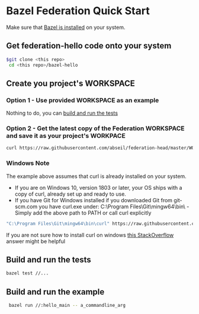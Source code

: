 #  Bazel Federation Quick Start #

Make sure that [Bazel is installed](https://docs.bazel.build/versions/master/install.html)
on your system.


## Get federation-hello code onto your system

```bash
$git clone <this repo>
 cd <this repo>/bazel-hello

```

## Create you project's WORKSPACE

### Option 1 - Use provided WORKSPACE as an example

Nothing to do, you can [build and run the tests](#build-and-run-the-tests)

### Option 2 - Get the latest copy of the Federation WORKSPACE and save it as your project's WORKPACE
```bash
curl https://raw.githubusercontent.com/abseil/federation-head/master/WORKSPACE >> WORKSPACE
```
### Windows Note
The example above assumes that curl is already installed on your system.
* If you are on Windows 10, version 1803 or later, your OS ships with a copy of
curl, already set up and ready to use.
* If you have Git for Windows installed if you downloaded Git from git-scm.com
you have curl.exe under: C:\Program Files\Git\mingw64\bin\ - Simply add the
above path to PATH or call curl explicitly
```bash
"C:\Program Files\Git\mingw64\bin\curl" https://raw.githubusercontent.com/abseil/federation-head/master/WORKSPACE >> WORKSPACE
```
If you are not sure how to install curl on windows
[this StackOverflow](https://stackoverflow.com/questions/9507353/how-do-i-install-and-use-curl-on-windows) answer
might be helpful


## Build and run the tests

```bash
bazel test //...
```

## Build and run the example

```bash
 bazel run //:hello_main -- a_commandline_arg
```
